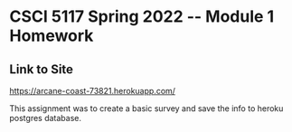 # CSCI 5117 Spring 2022 -- Module 1 Homework



## Link to Site

<https://arcane-coast-73821.herokuapp.com/>

This assignment was to create a  basic survey and save the info to heroku postgres database.


